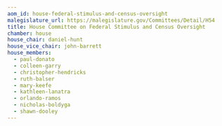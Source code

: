 ```yaml
---
aom_id: house-federal-stimulus-and-census-oversight
malegislature_url: https://malegislature.gov/Committees/Detail/H54
title: House Committee on Federal Stimulus and Census Oversight
chamber: house
house_chair: daniel-hunt
house_vice_chair: john-barrett
house_members:
  - paul-donato
  - colleen-garry
  - christopher-hendricks
  - ruth-balser
  - mary-keefe
  - kathleen-lanatra
  - orlando-ramos
  - nicholas-boldyga
  - shawn-dooley
---
```

